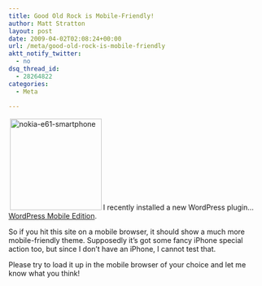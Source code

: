 ```yaml
---
title: Good Old Rock is Mobile-Friendly!
author: Matt Stratton
layout: post
date: 2009-04-02T02:08:24+00:00
url: /meta/good-old-rock-is-mobile-friendly
aktt_notify_twitter:
  - no
dsq_thread_id:
  - 28264822
categories:
  - Meta

---
```

[<img class="alignleft size-medium wp-image-5001" style="margin: 3px;" title="nokia-e61-smartphone" src="/wp-content/uploads/2009/04/nokia-e61-smartphone-300x300.jpg" alt="nokia-e61-smartphone" width="180" height="180" srcset="/wp-content/uploads/2009/04/nokia-e61-smartphone-300x300.jpg 300w, /wp-content/uploads/2009/04/nokia-e61-smartphone-150x150.jpg 150w, /wp-content/uploads/2009/04/nokia-e61-smartphone.jpg 400w" sizes="(max-width: 180px) 100vw, 180px" />][1]I recently installed a new WordPress plugin&#8230;<a href="http://alexking.org/projects/wordpress/readme?project=wordpress-mobile-edition" target="_blank">WordPress Mobile Edition</a>.

So if you hit this site on a mobile browser, it should show a much more mobile-friendly theme. Supposedly it&#8217;s got some fancy iPhone special action too, but since I don&#8217;t have an iPhone, I cannot test that.

Please try to load it up in the mobile browser of your choice and let me know what you think!

 [1]: /wp-content/uploads/2009/04/nokia-e61-smartphone.jpg